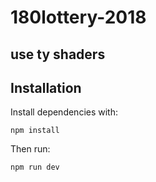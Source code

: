 # 180lottery-2018
## use ty shaders



## Installation

Install dependencies with:

`npm install`

Then run:

`npm run dev`
